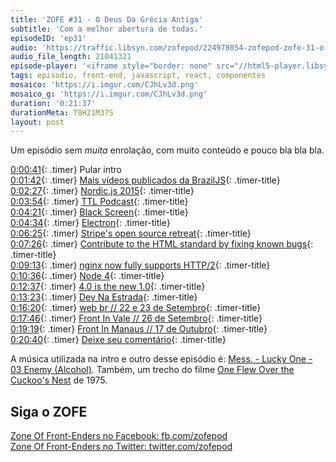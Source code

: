 ```yaml
---
title: 'ZOFE #31 - O Deus Da Grécia Antiga'
subtitle: 'Com a melhor abertura de todas.'
episodeID: 'ep31'
audio: 'https://traffic.libsyn.com/zofepod/224978054-zofepod-zofe-31-o-deus-da-grecia-antiga.m4a'
audio_file_length: 21041321
episode-player: '<iframe style="border: none" src="//html5-player.libsyn.com/embed/episode/id/7032622/height/90/theme/custom/autoplay/no/autonext/no/thumbnail/yes/preload/no/no_addthis/no/direction/backward/render-playlist/no/custom-color/87A93A/" height="90" width="100%" scrolling="no"  allowfullscreen webkitallowfullscreen mozallowfullscreen oallowfullscreen msallowfullscreen></iframe>'
tags: episodio, front-end, javascript, react, componentes
mosaico: 'https://i.imgur.com/CJhLv3d.png'
mosaico_g: 'https://i.imgur.com/CJhLv3d.png'
duration: '0:21:37'
durationMeta: T0H21M37S
layout: post
---
```


Um episódio sem _muita_ enrolação, com muito conteúdo e pouco bla bla bla.

<!-- excerpt -->

[0:00:41](#t=0:00:41){: .timer} Pular intro<br>
[0:01:42](#t=0:01:42){: .timer} [Mais vídeos publicados da BrazilJS](https://www.youtube.com/playlist?list=PLg2lQYZDBwORUpJTu5MxI71iEQIyc_Lno){: .timer-title}<br>
[0:02:27](#t=0:02:27){: .timer} [Nordic.js 2015](https://www.youtube.com/playlist?list=PLGP3VO5jDf8y5yRtyQ4SU2JW6m9NLoNle){: .timer-title}<br>
[0:03:54](#t=0:03:54){: .timer} [TTL Podcast](http://ttlpodcast.com/){: .timer-title}<br>
[0:04:21](#t=0:04:21){: .timer} [Black Screen](https://github.com/black-screen/black-screen){: .timer-title}<br>
[0:04:34](#t=0:04:34){: .timer} [Electron](http://electron.atom.io/){: .timer-title}<br>
[0:06:25](#t=0:06:25){: .timer} [Stripe's open source retreat](https://stripe.com/blog/open-source-retreat-2016){: .timer-title}<br>
[0:07:26](#t=0:07:26){: .timer} [Contribute to the HTML standard by fixing known bugs](https://github.com/whatwg/html#contribution-opportunities){: .timer-title}<br>
[0:09:13](#t=0:09:13){: .timer} [nginx now fully supports HTTP/2](http://hg.nginx.org/nginx/rev/257b51c37c5a){: .timer-title}<br>
[0:10:36](#t=0:10:36){: .timer} [Node 4](https://nodejs.org/en/blog/release/v4.0.0/){: .timer-title}<br>
[0:12:37](#t=0:12:37){: .timer} [4.0 is the new 1.0](https://medium.com/node-js-javascript/4-0-is-the-new-1-0-386597a3436d){: .timer-title}<br>
[0:13:23](#t=0:13:23){: .timer} [Dev Na Estrada](http://devnaestrada.com.br/){: .timer-title}<br>
[0:16:20](#t=0:16:20){: .timer} [web br // 22 e 23 de Setembro](http://conferenciaweb.w3c.br/){: .timer-title}<br>
[0:17:46](#t=0:17:46){: .timer} [Front In Vale // 26 de Setembro](http://frontinvale.com.br/){: .timer-title}<br>
[0:19:19](#t=0:19:19){: .timer} [Front In Manaus // 17 de Outubro](http://frontinmanaus.com.br/){: .timer-title}<br>
[0:20:40](#t=0:20:40){: .timer} [Deixe seu comentário](#disqus_thread){: .timer-title}<br>

A música utilizada na intro e outro desse episódio é: [Mess. - Lucky One - 03 Enemy (Alcohol)](http://store.southerncitylab.net/album/lucky-one). Também, um trecho do filme [One Flew Over the Cuckoo's Nest](http://www.imdb.com/title/tt0073486/) de 1975.

## Siga o ZOFE

[Zone Of Front-Enders no Facebook: fb.com/zofepod](http://fb.com/zofepod/ 'ZOFE no Facebook: fb.com/zofepod')<br>
[Zone Of Front-Enders no Twitter: twitter.com/zofepod](http://twitter.com/zofepod/ 'ZOFE no Twitter')<br>
